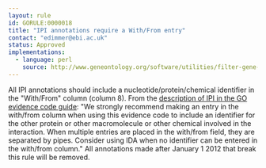 ```yaml
---
layout: rule
id: GORULE:0000018
title: "IPI annotations require a With/From entry"
contact: "edimmer@ebi.ac.uk"
status: Approved
implementations:
  - language: perl
    source: http://www.geneontology.org/software/utilities/filter-gene-association.pl
---
```


<p>All IPI annotations should include a nucleotide/protein/chemical identifier in the "With/From" column (column 8). From the <a href="http://www.geneontology.org/GO.evidence.shtml#ipi">description of IPI in the GO evidence code guide</a>: "We strongly recommend making an entry in the with/from column when using this evidence code to include an identifier for the other protein or other macromolecule or other chemical involved in the interaction. When multiple entries are placed in the with/from field, they are separated by pipes. Consider using IDA when no identifier can be entered in the with/from column." All annotations made after January 1 2012 that break this rule will be removed.</p>
